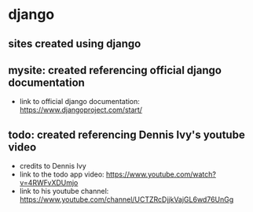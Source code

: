 # django
## sites created using django
## mysite: created referencing official django documentation
- link to official django documentation: https://www.djangoproject.com/start/
## todo: created referencing Dennis Ivy's youtube video
- credits to Dennis Ivy
- link to the todo app video: https://www.youtube.com/watch?v=4RWFvXDUmjo
- link to his youtube channel: https://www.youtube.com/channel/UCTZRcDjjkVajGL6wd76UnGg



